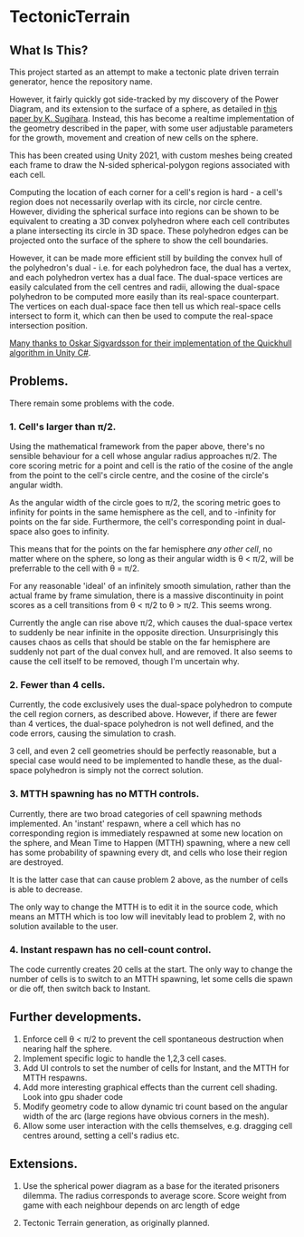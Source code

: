 # TectonicTerrain
## What Is This?
This project started as an attempt to make a tectonic plate driven terrain generator, hence the repository name.

However, it fairly quickly got side-tracked by my discovery of the Power Diagram, and its extension to the surface of a sphere, as detailed in [this paper by K. Sugihara](http://citeseerx.ist.psu.edu/viewdoc/download?doi=10.1.1.95.3444&rep=rep1&type=pdf).
Instead, this has become a realtime implementation of the geometry described in the paper, with some user adjustable parameters for the growth, movement and creation of new cells on the sphere.

This has been created using Unity 2021, with custom meshes being created each frame to draw the N-sided spherical-polygon regions associated with each cell.

Computing the location of each corner for a cell's region is hard - a cell's region does not necessarily overlap with its circle, nor circle centre. 
However, dividing the spherical surface into regions can be shown to be equivalent to creating a 3D convex polyhedron where each cell contributes a plane intersecting its circle in 3D space.
These polyhedron edges can be projected onto the surface of the sphere to show the cell boundaries.

However, it can be made more efficient still by building the convex hull of the polyhedron's dual - i.e. for each polyhedron face, the dual has a vertex, and each polyhedron vertex has a dual face.
The dual-space vertices are easily calculated from the cell centres and radii, allowing the dual-space polyhedron to be computed more easily than its real-space counterpart.
The vertices on each dual-space face then tell us which real-space cells intersect to form it, which can then be used to compute the real-space intersection position.

[Many thanks to Oskar Sigvardsson for their implementation of the Quickhull algorithm in Unity C#](https://github.com/OskarSigvardsson/unity-quickhull/blob/master/Scripts/ConvexHullCalculator.cs).

## Problems.
There remain some problems with the code.

### 1. Cell's larger than π/2.
Using the mathematical framework from the paper above, there's no sensible behaviour for a cell whose angular radius approaches π/2.
The core scoring metric for a point and cell is the ratio of the cosine of the angle from the point to the cell's circle centre, and the cosine of the circle's angular width.

As the angular width of the circle goes to π/2, the scoring metric goes to infinity for points in the same hemisphere as the cell, and to -infinity for points on the far side.
Furthermore, the cell's corresponding point in dual-space also goes to infinity.

This means that for the points on the far hemisphere *any other cell*, no matter where on the sphere, so long as their angular width is θ < π/2, will be preferrable to the cell with θ = π/2.

For any reasonable 'ideal' of an infinitely smooth simulation, rather than the actual frame by frame simulation, there is a massive discontinuity in point scores as a cell transitions from θ < π/2 to θ > π/2.
This seems wrong.

Currently the angle can rise above π/2, which causes the dual-space vertex to suddenly be near infinite in the opposite direction.
Unsurprisingly this causes chaos as cells that should be stable on the far hemisphere are suddenly not part of the dual convex hull, and are removed.
It also seems to cause the cell itself to be removed, though I'm uncertain why.

### 2. Fewer than 4 cells.
Currently, the code exclusively uses the dual-space polyhedron to compute the cell region corners, as described above.
However, if there are fewer than 4 vertices, the dual-space polyhedron is not well defined, and the code errors, causing the simulation to crash.

3 cell, and even 2 cell geometries should be perfectly reasonable, but a special case would need to be implemented to handle these, as the dual-space polyhedron is simply not the correct solution.

### 3. MTTH spawning has no MTTH controls.
Currently, there are two broad categories of cell spawning methods implemented.
An 'instant' respawn, where a cell which has no corresponding region is immediately respawned at some new location on the sphere, and Mean Time to Happen (MTTH) spawning, where a new cell has some probability of spawning every dt, and cells who lose their region are destroyed.

It is the latter case that can cause problem 2 above, as the number of cells is able to decrease.

The only way to change the MTTH is to edit it in the source code, which means an MTTH which is too low will inevitably lead to problem 2, with no solution available to the user.

### 4. Instant respawn has no cell-count control.
The code currently creates 20 cells at the start. 
The only way to change the number of cells is to switch to an MTTH spawning, let some cells die spawn or die off, then switch back to Instant.

## Further developments.

1. Enforce cell θ < π/2 to prevent the cell spontaneous destruction when nearing half the sphere.
2. Implement specific logic to handle the 1,2,3 cell cases.
3. Add UI controls to set the number of cells for Instant, and the MTTH for MTTH respawns.
4. Add more interesting graphical effects than the current cell shading. Look into gpu shader code
5. Modify geometry code to allow dynamic tri count based on the angular width of the arc (large regions have obvious corners in the mesh).
6. Allow some user interaction with the cells themselves, e.g. dragging cell centres around, setting a cell's radius etc.

## Extensions.

1. Use the spherical power diagram as a base for the iterated prisoners dilemma. The radius corresponds to average score. Score weight from game with each neighbour depends on arc length of edge 

2. Tectonic Terrain generation, as originally planned.

